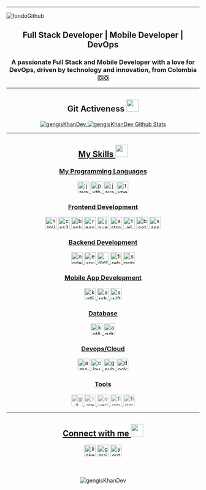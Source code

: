 ----

![fondoGithub](https://github.com/user-attachments/assets/e4633caf-e9e6-452e-b674-8ab912dfa75d)

<h2 align="center">Full Stack Developer | Mobile Developer | DevOps</h2>

<h3 align="center">A passionate Full Stack and Mobile Developer with a love for DevOps, driven by technology and
  innovation, from Colombia 🇨🇴</h3>

----
<h2 align="center"> Git Activeness
  <animated-image data-catalyst="" style="width: 32px;"><a target="_blank" rel="noopener noreferrer nofollow"
      href="https://raw.githubusercontent.com/rahulbanerjee26/githubProfileReadmeGenerator/main/gifs/github.gif"
      data-target="animated-image.originalLink"><img
        src="https://raw.githubusercontent.com/rahulbanerjee26/githubProfileReadmeGenerator/main/gifs/github.gif"
        height="32px" style="max-width: 100%; display: inline-block;" data-target="animated-image.originalImage"></a>
    <span class="AnimatedImagePlayer" data-target="animated-image.player" hidden="">
      <a data-target="animated-image.replacedLink" class="AnimatedImagePlayer-images"
        href="https://raw.githubusercontent.com/rahulbanerjee26/githubProfileReadmeGenerator/main/gifs/github.gif"
        target="_blank">
</h2>

<div align="center">
  <img align="center"
    src="https://github-readme-stats.vercel.app/api/top-langs?username=gengisKhanDev&show_icons=true&locale=en&layout=compact&theme=chartreuse-dark0&title_color=7A7ADB&icon_color=2234AE&text_color=D3D3D3&bg_color=0,000000,130F40"
    alt="gengisKhanDev" />
  <img align="center"
    src="https://github-readme-stats.vercel.app/api?username=gengisKhanDev&include_all_commits=true&count_private=true&show_icons=true&line_height=20&title_color=7A7ADB&icon_color=2234AE&text_color=D3D3D3&bg_color=0,000000,130F40"
    alt="gengisKhanDev Github Stats">
</div>

---

<h2 align="center"> My Skills
  <animated-image data-catalyst="" style="width: 32px;"><a target="_blank" rel="noopener noreferrer nofollow"
      href="https://raw.githubusercontent.com/rahulbanerjee26/githubProfileReadmeGenerator/main/gifs/code.gif"
      data-target="animated-image.originalLink"><img
        src="https://raw.githubusercontent.com/rahulbanerjee26/githubProfileReadmeGenerator/main/gifs/code.gif"
        height="32px" style="max-width: 100%; display: inline-block;" data-target="animated-image.originalImage"></a>
    <span class="AnimatedImagePlayer" data-target="animated-image.player" hidden="">
      <a data-target="animated-image.replacedLink" class="AnimatedImagePlayer-images"
        href="https://raw.githubusercontent.com/rahulbanerjee26/githubProfileReadmeGenerator/main/gifs/code.gif"
        target="_blank">
</h2>

<h3 align="center">My Programming Languages</h3>
<div align="center">
  <picture>
    <source media="(prefers-color-scheme: dark)" srcset="https://cdn.simpleicons.org/javascript/white">
    <source media="(prefers-color-scheme: light)" srcset="https://cdn.simpleicons.org/javascript/black">
    <img src="https://cdn.simpleicons.org/javascript/black" alt="javascript" height="30" width="30">
  </picture>
  <picture>
    <source media="(prefers-color-scheme: dark)" srcset="https://cdn.simpleicons.org/python/white">
    <source media="(prefers-color-scheme: light)" srcset="https://cdn.simpleicons.org/python/black">
    <img src="https://cdn.simpleicons.org/python/black"" alt=" python" height="30" width="30">
  </picture>
  <picture>
    <source media="(prefers-color-scheme: dark)" srcset="https://cdn.simpleicons.org/java/white">
    <source media="(prefers-color-scheme: light)"
      srcset="https://cdn.jsdelivr.net/npm/simple-icons@3.0.1/icons/java.svg">
    <img src="https://cdn.jsdelivr.net/npm/simple-icons@3.0.1/icons/java.svg" alt="java" height="30" width="30">
  </picture>
  <picture>
    <source media="(prefers-color-scheme: dark)" srcset="https://cdn.simpleicons.org/typescript/white">
    <source media="(prefers-color-scheme: light)" srcset="https://cdn.simpleicons.org/typescript/black">
    <img src="https://cdn.simpleicons.org/typescript/black" alt="typescript" height="30" width="30">
  </picture>
</div>

<h3 align="center">Frontend Development</h3>

<div align="center">
  <picture>
    <source media="(prefers-color-scheme: dark)" srcset="https://cdn.simpleicons.org/html5/white">
    <source media="(prefers-color-scheme: light)" srcset="https://cdn.simpleicons.org/html5/black">
    <img src="https://cdn.simpleicons.org/html5/black" alt="html5" height="30" width="30">
  </picture>
  <picture>
    <source media="(prefers-color-scheme: dark)" srcset="https://cdn.simpleicons.org/css3/white">
    <source media="(prefers-color-scheme: light)" srcset="https://cdn.simpleicons.org/css3/black">
    <img src="https://cdn.simpleicons.org/css3/black"" alt=" css3" height="30" width="30">
  </picture>
  <picture>
    <source media="(prefers-color-scheme: dark)" srcset="https://cdn.simpleicons.org/backblaze/white">
    <source media="(prefers-color-scheme: light)"
      srcset="https://cdn.jsdelivr.net/npm/simple-icons@13.5.0/icons/backblaze.svg">
    <img src="https://cdn.jsdelivr.net/npm/simple-icons@13.5.0/icons/backblaze.svg" alt="backblaze" height="30"
      width="30">
  </picture>
  <picture>
    <source media="(prefers-color-scheme: dark)" srcset="https://cdn.simpleicons.org/react/white">
    <source media="(prefers-color-scheme: light)" srcset="https://cdn.simpleicons.org/react/black">
    <img src="https://cdn.simpleicons.org/react/black" alt="react" height="30" width="30">
  </picture>
  <picture>
    <source media="(prefers-color-scheme: dark)" srcset="https://cdn.simpleicons.org/jquery/white">
    <source media="(prefers-color-scheme: light)" srcset="https://cdn.simpleicons.org/jquery/black">
    <img src="https://cdn.simpleicons.org/jquery/black" alt="jquery" height="30" width="30">
  </picture>
  <picture>
    <source media="(prefers-color-scheme: dark)" srcset="https://cdn.simpleicons.org/astro/white">
    <source media="(prefers-color-scheme: light)" srcset="https://cdn.simpleicons.org/astro/black">
    <img src="https://cdn.simpleicons.org/astro/black"" alt=" astro" height="30" width="30">
  </picture>
  <picture>
    <source media="(prefers-color-scheme: dark)" srcset="https://cdn.simpleicons.org/tailwindcss/white">
    <source media="(prefers-color-scheme: light)" srcset="https://cdn.simpleicons.org/tailwindcss/black">
    <img src="https://cdn.simpleicons.org/tailwindcss/black" alt="tailwindcss" height="30" width="30">
  </picture>
  <picture>
    <source media="(prefers-color-scheme: dark)" srcset="https://cdn.simpleicons.org/bootstrap/white">
    <source media="(prefers-color-scheme: light)" srcset="https://cdn.simpleicons.org/bootstrap/black">
    <img src="https://cdn.simpleicons.org/bootstrap/black"" alt=" bootstrap" height="30" width="30">
  </picture>
  <picture>
    <source media="(prefers-color-scheme: dark)" srcset="https://cdn.simpleicons.org/sass/white">
    <source media="(prefers-color-scheme: light)" srcset="https://cdn.simpleicons.org/sass/black">
    <img src="https://cdn.simpleicons.org/sass/black"" alt=" sass" height="30" width="30">
  </picture>
</div>


<h3 align="center">Backend Development</h3>

<div align="center">
  <picture>
    <source media="(prefers-color-scheme: dark)" srcset="https://cdn.simpleicons.org/node.js/white">
    <source media="(prefers-color-scheme: light)" srcset="https://cdn.simpleicons.org/node.js/black">
    <img src="https://cdn.simpleicons.org/node.js/black" alt="node.js" height="30" width="30">
  </picture>
  <picture>
    <source media="(prefers-color-scheme: dark)" srcset="https://cdn.simpleicons.org/express/white">
    <source media="(prefers-color-scheme: light)" srcset="https://cdn.simpleicons.org/express/black">
    <img src="https://cdn.simpleicons.org/express/black" alt="express" height="30" width="30">
  </picture>
  <picture>
    <source media="(prefers-color-scheme: dark)" srcset="https://cdn.simpleicons.org/meteor/white">
    <source media="(prefers-color-scheme: light)" srcset="https://cdn.simpleicons.org/meteor/black">
    <img src="https://cdn.simpleicons.org/meteor/black"" alt=" meteor" height="30" width="30">
  </picture>

  <picture>
    <source media="(prefers-color-scheme: dark)" srcset="https://cdn.simpleicons.org/firebase/white">
    <source media="(prefers-color-scheme: light)" srcset="https://cdn.simpleicons.org/firebase/black">
    <img src="https://cdn.simpleicons.org/firebase/black" alt="firebase" height="30" width="30">
  </picture>
  <picture>
    <source media="(prefers-color-scheme: dark)" srcset="https://cdn.simpleicons.org/spring/white">
    <source media="(prefers-color-scheme: light)" srcset="https://cdn.simpleicons.org/spring/black">
    <img src="https://cdn.simpleicons.org/spring/black"" alt=" spring" height="30" width="30">
  </picture>
</div>

<h3 align="center">Mobile App Development</h3>

<div align="center">
  <picture>
    <source media="(prefers-color-scheme: dark)" srcset="https://cdn.simpleicons.org/kotlin/white">
    <source media="(prefers-color-scheme: light)" srcset="https://cdn.simpleicons.org/kotlin/black">
    <img src="https://cdn.simpleicons.org/kotlin/black" alt="kotlin" height="30" width="30">
  </picture>
  <picture>
    <source media="(prefers-color-scheme: dark)" srcset="https://cdn.simpleicons.org/androidstudio/white">
    <source media="(prefers-color-scheme: light)" srcset="https://cdn.simpleicons.org/androidstudio/black">
    <img src="https://cdn.simpleicons.org/androidstudio/black" alt="androidstudio" height="30" width="30">
  </picture>
  <picture>
    <source media="(prefers-color-scheme: dark)" srcset="https://cdn.simpleicons.org/swift/white">
    <source media="(prefers-color-scheme: light)" srcset="https://cdn.simpleicons.org/swift/black">
    <img src="https://cdn.simpleicons.org/swift/black"" alt=" swift" height="30" width="30">
  </picture>
</div>

<h3 align="center">Database</h3>

<div align="center">
  <picture>
    <source media="(prefers-color-scheme: dark)" srcset="https://cdn.simpleicons.org/mongodb/white">
    <source media="(prefers-color-scheme: light)" srcset="https://cdn.simpleicons.org/mongodb/black">
    <img src="https://cdn.simpleicons.org/mongodb/black" alt="kotlin" height="30" width="30">
  </picture>
  <picture>
    <source media="(prefers-color-scheme: dark)" srcset="https://cdn.simpleicons.org/postgresql/white">
    <source media="(prefers-color-scheme: light)" srcset="https://cdn.simpleicons.org/postgresql/black">
    <img src="https://cdn.simpleicons.org/postgresql/black" alt="androidstudio" height="30" width="30">
  </picture>
</div>

<h3 align="center">Devops/Cloud</h3>

<div align="center">
  <picture>
    <source media="(prefers-color-scheme: dark)" srcset="https://cdn.simpleicons.org/amazonwebservices/white">
    <source media="(prefers-color-scheme: light)" srcset="https://cdn.simpleicons.org/amazonwebservices/black">
    <img src="https://cdn.simpleicons.org/amazonwebservices/black" alt="amazonwebservices" height="30" width="30">
  </picture>
  <picture>
    <source media="(prefers-color-scheme: dark)" srcset="https://cdn.simpleicons.org/cloudflare/white">
    <source media="(prefers-color-scheme: light)" srcset="https://cdn.simpleicons.org/cloudflare/black">
    <img src="https://cdn.simpleicons.org/cloudflare/black" alt="cloudflare" height="30" width="30">
  </picture>
  <picture>
    <source media="(prefers-color-scheme: dark)" srcset="https://cdn.simpleicons.org/gnubash/white">
    <source media="(prefers-color-scheme: light)" srcset="https://cdn.simpleicons.org/gnubash/black">
    <img src="https://cdn.simpleicons.org/gnubash/black" alt="gnubash" height="30" width="30">
  </picture>
  <picture>
    <source media="(prefers-color-scheme: dark)" srcset="https://cdn.simpleicons.org/docker/white">
    <source media="(prefers-color-scheme: light)" srcset="https://cdn.simpleicons.org/docker/black">
    <img src="https://cdn.simpleicons.org/docker/black" alt="docker" height="30" width="30">
  </picture>
</div>

<h3 align="center">Tools</h3>

<div align="center" style="fill:white;opacity:0.7">
  <picture>
    <source media="(prefers-color-scheme: dark)" srcset="https://cdn.simpleicons.org/git/white">
    <source media="(prefers-color-scheme: light)" srcset="https://cdn.simpleicons.org/git/black">
    <img src="https://cdn.simpleicons.org/git/black" alt="git" height="30" width="30">
  </picture>
  <picture>
    <source media="(prefers-color-scheme: dark)" srcset="https://cdn.simpleicons.org/latex/white">
    <source media="(prefers-color-scheme: light)" srcset="https://cdn.simpleicons.org/latex/black">
    <img src="https://cdn.simpleicons.org/latex/black" alt="latex" height="30" width="30">
  </picture>
  <picture>
    <source media="(prefers-color-scheme: dark)" srcset="https://cdn.simpleicons.org/overleaf/white">
    <source media="(prefers-color-scheme: light)" srcset="https://cdn.simpleicons.org/overleaf/black">
    <img src="https://cdn.simpleicons.org/overleaf/black" alt="overleaf" height="30" width="30">
  </picture>
  <picture>
    <source media="(prefers-color-scheme: dark)" srcset="https://cdn.simpleicons.org/figma/white">
    <source media="(prefers-color-scheme: light)" srcset="https://cdn.simpleicons.org/figma/black">
    <img src="https://cdn.simpleicons.org/figma/black" alt="figma" height="30" width="30">
  </picture>
  <picture>
    <source media="(prefers-color-scheme: dark)" srcset="https://cdn.simpleicons.org/postman/white">
    <source media="(prefers-color-scheme: light)" srcset="https://cdn.simpleicons.org/postman/black">
    <img src="https://cdn.simpleicons.org/postman/black" alt="figma" height="30" width="30">
  </picture>
</div>

---

<h2 align="center"> Connect with me
  <animated-image data-catalyst="" style="width: 32px;"><a target="_blank" rel="noopener noreferrer nofollow"
      href="https://raw.githubusercontent.com/rahulbanerjee26/githubProfileReadmeGenerator/main/gifs/handShake.gif"
      data-target="animated-image.originalLink"><img
        src="https://raw.githubusercontent.com/rahulbanerjee26/githubProfileReadmeGenerator/main/gifs/handShake.gif"
        height="32px" style="max-width: 100%; display: inline-block;" data-target="animated-image.originalImage"></a>
    <span class="AnimatedImagePlayer" data-target="animated-image.player" hidden="">
      <a data-target="animated-image.replacedLink" class="AnimatedImagePlayer-images"
        href="https://raw.githubusercontent.com/rahulbanerjee26/githubProfileReadmeGenerator/main/gifs/handShake.gif"
        target="_blank">
</h2>

<div align="center">
  <picture>
    <source media="(prefers-color-scheme: dark)" srcset="https://cdn.simpleicons.org/linkedin/white">
    <source media="(prefers-color-scheme: light)" srcset="https://cdn.simpleicons.org/linkedin/black">
    <a href="https://www.linkedin.com/in/gengis-hidalgo/" target="_blank"><img
        src="https://cdn.simpleicons.org/linkedin/black" alt="linkedin" height="30" width="30"></a>
  </picture>
  <picture>
    <source media="(prefers-color-scheme: dark)" srcset="https://cdn.simpleicons.org/gmail/white">
    <source media="(prefers-color-scheme: light)" srcset="https://cdn.simpleicons.org/gmail/black">
    <a href="mailto:gengis.hidalgo99@gmail.com" target="_blank"><img src="https://cdn.simpleicons.org/gmail/black"
        alt="gmail" height="30" width="30"></a>
  </picture>
  <picture>
    <source media="(prefers-color-scheme: dark)" srcset="https://cdn.simpleicons.org/youtube/white">
    <source media="(prefers-color-scheme: light)" srcset="https://cdn.simpleicons.org/youtube/black">
    <a href="https://www.youtube.com/@GengisHidalgoDev" target="_blank"><img
        src="https://cdn.simpleicons.org/youtube/black" alt="youtube" height="30" width="30"></a>
  </picture>
</div>

</br>

<p style="padding-top:20px;" align="center"> <img
    src="https://komarev.com/ghpvc/?username=gengisKhanDev&label=Profile%20views&color=0e75b6&style=flat"
    alt="gengisKhanDev" /> </p>
